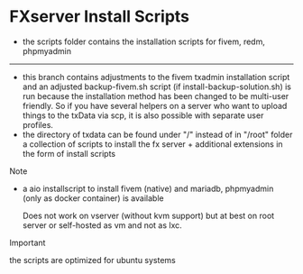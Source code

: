 # FXserver Install Scripts

- the scripts folder contains the installation scripts for fivem, redm, phpmyadmin 
------
- this branch contains adjustments to the fivem txadmin installation script and an adjusted backup-fivem.sh script (if install-backup-solution.sh) is run because the installation method has been changed to be multi-user friendly. So if you have several helpers on a server who want to upload things to the txData via scp, it is also possible with separate user profiles.
- the directory of txdata can be found under "/" instead of in "/root" folder
a collection of scripts to install the fx server + additional extensions in the form of install scripts

> [!NOTE]
> - a aio installscript to install fivem (native) and mariadb, phpmyadmin (only as docker container) is available
>
>   Does not work on vserver (without kvm support) but at best on root server or self-hosted as vm and not as lxc.

> [!IMPORTANT]
> the scripts are optimized for ubuntu systems
